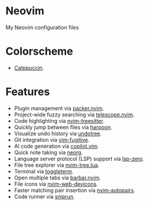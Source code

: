 # Neovim
My Neovim configuration files

# Colorscheme #
+ [Catppuccin](https://github.com/catppuccin/nvim).

# Features #

+ Plugin management via [packer.nvim](https://github.com/wbthomason/packer.nvim).
+ Project-wide fuzzy searching via [telescope.nvim](https://github.com/nvim-telescope/telescope.nvim).
+ Code highlighting via [nvim-treesitter](https://github.com/nvim-treesitter/nvim-treesitter).
+ Quickly jump between files via [harpoon](https://github.com/ThePrimeagen/harpoon).
+ Visualize undo history via [undotree](https://github.com/mbbill/undotree).
+ Git integration via [vim-fugitive](https://github.com/tpope/vim-fugitive).
+ AI code generation via [copilot.vim](https://github.com/github/copilot.vim).
+ Quick note taking via [neorg](https://github.com/nvim-neorg/neorg).
+ Language server protocol (LSP) support via [lsp-zero](https://github.com/VonHeikemen/lsp-zero.nvim).
+ File tree explorer via [nvim-tree.lua](https://github.com/nvim-tree/nvim-tree.lua).
+ Terminal via [toggleterm](https://github.com/akinsho/toggleterm.nvim).
+ Open multiple tabs via [barbar.nvim](https://github.com/romgrk/barbar.nvim).
+ File icons via [nvim-web-devicons](https://github.com/nvim-tree/nvim-web-devicons).
+ Faster matching pair insertion via [nvim-autopairs](https://github.com/windwp/nvim-autopairs).
+ Code runner via [sniprun](https://github.com/michaelb/sniprun).
